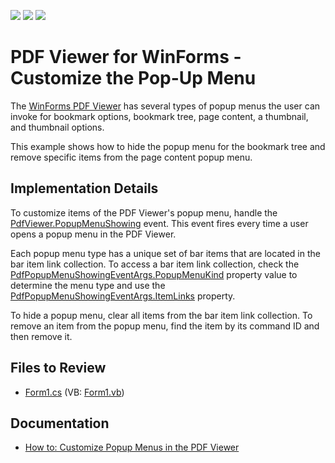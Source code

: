 <!-- default badges list -->
![](https://img.shields.io/endpoint?url=https://codecentral.devexpress.com/api/v1/VersionRange/128595831/19.1.5%2B)
[![](https://img.shields.io/badge/Open_in_DevExpress_Support_Center-FF7200?style=flat-square&logo=DevExpress&logoColor=white)](https://supportcenter.devexpress.com/ticket/details/T602115)
[![](https://img.shields.io/badge/📖_How_to_use_DevExpress_Examples-e9f6fc?style=flat-square)](https://docs.devexpress.com/GeneralInformation/403183)
<!-- default badges end -->

# PDF Viewer for WinForms - Customize the Pop-Up Menu

The [WinForms PDF Viewer](https://www.devexpress.com/products/net/controls/winforms/pdf-viewer/) has several types of popup menus the user can invoke for bookmark options, bookmark tree, page content, a thumbnail, and thumbnail options. 

This example shows how to hide the popup menu for the bookmark tree and remove specific items from the page content popup menu.

## Implementation Details

To customize items of the PDF Viewer's popup menu, handle the [PdfViewer.PopupMenuShowing](https://docs.devexpress.com/WindowsForms/DevExpress.XtraPdfViewer.PdfViewer.PopupMenuShowing) event. This event fires every time a user opens a popup menu in the PDF Viewer. 

Each popup menu type has a unique set of bar items that are located in the bar item link collection. To access a bar item link collection, check the [PdfPopupMenuShowingEventArgs.PopupMenuKind](https://docs.devexpress.com/WindowsForms/DevExpress.XtraPdfViewer.PdfPopupMenuShowingEventArgs.PopupMenuKind) property value to determine the menu type and use the [PdfPopupMenuShowingEventArgs.ItemLinks](https://docs.devexpress.com/WindowsForms/DevExpress.XtraPdfViewer.PdfPopupMenuShowingEventArgs.ItemLinks) property.

To hide a popup menu, clear all items from the bar item link collection. To remove an item from the popup menu, find the item by its command ID and then remove it.

## Files to Review

* [Form1.cs](./CS/RemoveItemsFromPopupMenu/Form1.cs) (VB: [Form1.vb](./VB/RemoveItemsFromPopupMenu/Form1.vb))

## Documentation

* [How to: Customize Popup Menus in the PDF Viewer](https://docs.devexpress.com/WindowsForms/115320/controls-and-libraries/pdf-viewer/examples/customization/how-to-customize-the-popup-menu)

